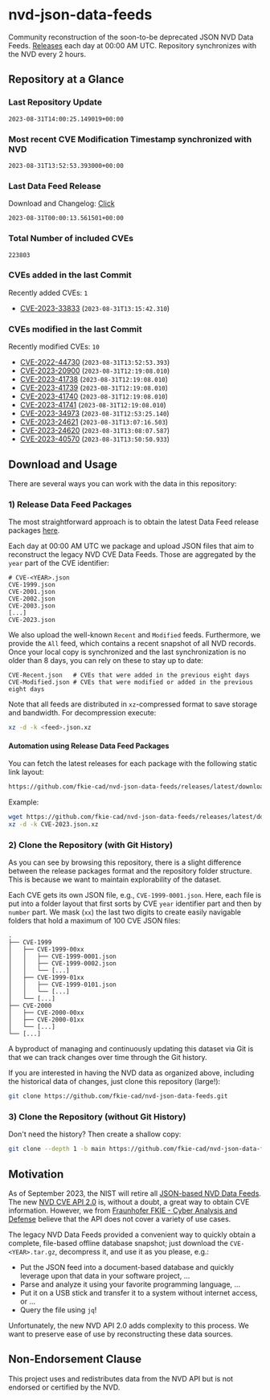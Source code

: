# nvd-json-data-feeds

Community reconstruction of the soon-to-be deprecated JSON NVD Data Feeds. 
[Releases](https://github.com/fkie-cad/nvd-json-data-feeds/releases/latest) each day at 00:00 AM UTC.
Repository synchronizes with the NVD every 2 hours.

## Repository at a Glance

### Last Repository Update

```plain
2023-08-31T14:00:25.149019+00:00
```

### Most recent CVE Modification Timestamp synchronized with NVD

```plain
2023-08-31T13:52:53.393000+00:00
```

### Last Data Feed Release

Download and Changelog: [Click](https://github.com/fkie-cad/nvd-json-data-feeds/releases/latest)

```plain
2023-08-31T00:00:13.561501+00:00
```

### Total Number of included CVEs

```plain
223803
```

### CVEs added in the last Commit

Recently added CVEs: `1`

* [CVE-2023-33833](CVE-2023/CVE-2023-338xx/CVE-2023-33833.json) (`2023-08-31T13:15:42.310`)


### CVEs modified in the last Commit

Recently modified CVEs: `10`

* [CVE-2022-44730](CVE-2022/CVE-2022-447xx/CVE-2022-44730.json) (`2023-08-31T13:52:53.393`)
* [CVE-2023-20900](CVE-2023/CVE-2023-209xx/CVE-2023-20900.json) (`2023-08-31T12:19:08.010`)
* [CVE-2023-41738](CVE-2023/CVE-2023-417xx/CVE-2023-41738.json) (`2023-08-31T12:19:08.010`)
* [CVE-2023-41739](CVE-2023/CVE-2023-417xx/CVE-2023-41739.json) (`2023-08-31T12:19:08.010`)
* [CVE-2023-41740](CVE-2023/CVE-2023-417xx/CVE-2023-41740.json) (`2023-08-31T12:19:08.010`)
* [CVE-2023-41741](CVE-2023/CVE-2023-417xx/CVE-2023-41741.json) (`2023-08-31T12:19:08.010`)
* [CVE-2023-34973](CVE-2023/CVE-2023-349xx/CVE-2023-34973.json) (`2023-08-31T12:53:25.140`)
* [CVE-2023-24621](CVE-2023/CVE-2023-246xx/CVE-2023-24621.json) (`2023-08-31T13:07:16.503`)
* [CVE-2023-24620](CVE-2023/CVE-2023-246xx/CVE-2023-24620.json) (`2023-08-31T13:08:07.587`)
* [CVE-2023-40570](CVE-2023/CVE-2023-405xx/CVE-2023-40570.json) (`2023-08-31T13:50:50.933`)


## Download and Usage

There are several ways you can work with the data in this repository:

### 1) Release Data Feed Packages

The most straightforward approach is to obtain the latest Data Feed release packages [here](https://github.com/fkie-cad/nvd-json-data-feeds/releases/latest).

Each day at 00:00 AM UTC we package and upload JSON files that aim to reconstruct the legacy NVD CVE Data Feeds.
Those are aggregated by the `year` part of the CVE identifier:

```
# CVE-<YEAR>.json
CVE-1999.json
CVE-2001.json
CVE-2002.json
CVE-2003.json
[...]
CVE-2023.json
```

We also upload the well-known `Recent` and `Modified` feeds.
Furthermore, we provide the `All` feed, which contains a recent snapshot of all NVD records.
Once your local copy is synchronized and the last synchronization is no older than 8 days, you can rely on these to stay up to date:

```plain
CVE-Recent.json   # CVEs that were added in the previous eight days
CVE-Modified.json # CVEs that were modified or added in the previous eight days
```

Note that all feeds are distributed in `xz`-compressed format to save storage and bandwidth.
For decompression execute:

```sh
xz -d -k <feed>.json.xz
```


#### Automation using Release Data Feed Packages

You can fetch the latest releases for each package with the following static link layout:

```sh
https://github.com/fkie-cad/nvd-json-data-feeds/releases/latest/download/CVE-<YEAR>.json.xz
```

Example:

```sh
wget https://github.com/fkie-cad/nvd-json-data-feeds/releases/latest/download/CVE-2023.json.xz
xz -d -k CVE-2023.json.xz
```

### 2) Clone the Repository (with Git History)

As you can see by browsing this repository, there is a slight difference between the release packages format and the repository folder structure.
This is because we want to maintain explorability of the dataset.

Each CVE gets its own JSON file, e.g., `CVE-1999-0001.json`.
Here, each file is put into a folder layout that first sorts by CVE `year` identifier part and then by `number` part.
We mask (`xx`) the last two digits to create easily navigable folders that hold a maximum of 100 CVE JSON files:

```plain
.
├── CVE-1999
│   ├── CVE-1999-00xx
│   │   ├── CVE-1999-0001.json
│   │   ├── CVE-1999-0002.json
│   │   └── [...]
│   ├── CVE-1999-01xx
│   │   ├── CVE-1999-0101.json
│   │   └── [...]
│   └── [...]
├── CVE-2000
│   ├── CVE-2000-00xx
│   ├── CVE-2000-01xx
│   └── [...]
└── [...]
```

A byproduct of managing and continuously updating this dataset via Git is that we can track changes over time through the Git history.

If you are interested in having the NVD data as organized above, including the historical data of changes, just clone this repository (large!):

```sh
git clone https://github.com/fkie-cad/nvd-json-data-feeds.git
```

### 3) Clone the Repository (without Git History)

Don't need the history? Then create a shallow copy:

```sh
git clone --depth 1 -b main https://github.com/fkie-cad/nvd-json-data-feeds.git
```

## Motivation

As of September 2023, the NIST will retire all [JSON-based NVD Data Feeds](https://nvd.nist.gov/vuln/data-feeds#divRetirementBanner-1).
The new [NVD CVE API 2.0](https://nvd.nist.gov/developers/vulnerabilities) is, without a doubt, a great way to obtain CVE information.
However, we from [Fraunhofer FKIE - Cyber Analysis and Defense](https://www.fkie.fraunhofer.de/en/departments/cad.html) believe that the API does not cover a variety of use cases.

The legacy NVD Data Feeds provided a convenient way to quickly obtain a complete, file-based offline database snapshot; just download the `CVE-<YEAR>.tar.gz`, decompress it, and use it as you please, e.g.:

* Put the JSON feed into a document-based database and quickly leverage upon that data in your software project, ...
* Parse and analyze it using your favorite programming language, ...
* Put it on a USB stick and transfer it to a system without internet access, or ...
* Query the file using `jq`!

Unfortunately, the new NVD API 2.0 adds complexity to this process.
We want to preserve ease of use by reconstructing these data sources.

## Non-Endorsement Clause

This project uses and redistributes data from the NVD API but is not endorsed or certified by the NVD.